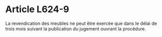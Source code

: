 # Article L624-9

<p>La revendication des meubles ne peut être exercée que dans le délai de trois mois suivant la publication du jugement ouvrant la procédure.</p>